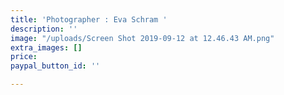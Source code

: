 ```yaml
---
title: 'Photographer : Eva Schram '
description: ''
image: "/uploads/Screen Shot 2019-09-12 at 12.46.43 AM.png"
extra_images: []
price: 
paypal_button_id: ''

---
```

